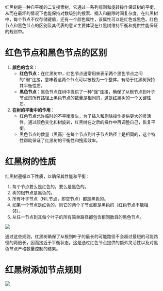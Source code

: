 红黑树是一种自平衡的二叉搜索树，它通过一系列规则和旋转操作保证树的平衡，从而在最坏的情况下也能保持对数级别的搜索、插入和删除时间复杂度。在红黑树中，每个节点不仅存储键值，还有一个颜色属性，该属性可以是红色或黑色。红色节点和黑色节点的区别及其代表的意义主要体现在红黑树维持平衡和提供性能保证的规则中。

# 红色节点和黑色节点的区别

1. **颜色的含义**：
    - **红色节点**：在红黑树中，红色节点通常用来表示两个黑色节点之间的"弱"连接，意味着这两个节点可以被视为一个整体，有助于红黑树保持其平衡性质。
    - **黑色节点**：黑色节点在树中提供了一种"强"连接，确保了从根节点到叶子节点的所有路径上黑色节点的数量是相同的，这是红黑树的一个关键性质。
2. **在树的平衡中的作用**：
    - 红色节点允许临时的不平衡发生，为了插入和删除操作提供更大的灵活性。通过颜色变化和树旋转，红黑树在之后的操作中再调整自己，恢复平衡。
    - 黑色节点的数量（黑高）在每个节点到叶子节点路径上是相同的，这个特性帮助保证了红黑树的平衡性和搜索效率。

# 红黑树的性质

红黑树遵循以下性质，以确保其性能和平衡：

1. 每个节点要么是红色的，要么是黑色的。
2. 树的根节点是黑色的。
3. 所有叶子节点（NIL节点，即空节点）都是黑色的。
4. 如果一个节点是红色的，则它的两个子节点都是黑色的（红色节点不能相邻）。
5. 从任一节点到其每个叶子的所有简单路径都包含相同数目的黑色节点。

[![](https://cdn.nlark.com/yuque/0/2024/png/38953059/1710146733387-dd911fc5-2982-4b51-b31f-9688546c48a5.png)](https://cdn.nlark.com/yuque/0/2024/png/38953059/1710146733387-dd911fc5-2982-4b51-b31f-9688546c48a5.png)

通过这些规则，红黑树确保了从根到叶子的最长的可能路径不会超过最短的可能路径的两倍长，因而接近于平衡状态。这是通过红色节点提供的额外灵活性以及对黑色节点严格数量控制的结果。

# 红黑树添加节点规则

[![](https://cdn.nlark.com/yuque/0/2024/png/38953059/1710146376129-9468e6a5-5e16-46e4-830c-6ead679a5208.png)](https://cdn.nlark.com/yuque/0/2024/png/38953059/1710146376129-9468e6a5-5e16-46e4-830c-6ead679a5208.png)